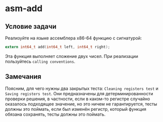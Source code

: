 # asm-add

## Условие задачи

Реализуйте на языке ассемблера x86-64 функцию с сигнатурой:
```c
extern int64_t add(int64_t left, int64_t right);
```
Эта функция выполняет сложение двух чисел.
При реализации пользуйтесь `calling conventions`.

## Замечания

Поясним, для чего нужны два закрытых теста: `Сleaning registers test` и `Saving registers test`.
Они предназначены для детерминированности проверки решения, в частности, если в каком-то регистре
случайно оказалось подходящее значение, но это ничем не гарантируется, тесты должны это поймать,
если был изменён регистр, который функция обязана сохранять, тесты должны это поймать.
